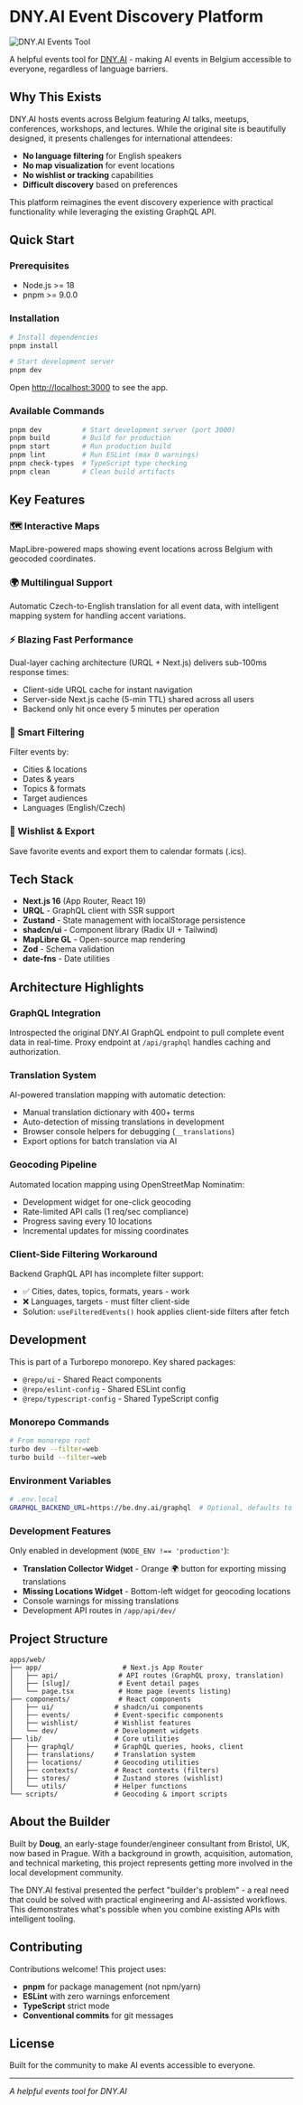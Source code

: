 # DNY.AI Event Discovery Platform

![DNY.AI Events Tool](./public/dny-map.png)

A helpful events tool for [DNY.AI](https://dny.ai) - making AI events in Belgium accessible to everyone, regardless of language barriers.

## Why This Exists

DNY.AI hosts events across Belgium featuring AI talks, meetups, conferences, workshops, and lectures. While the original site is beautifully designed, it presents challenges for international attendees:

- **No language filtering** for English speakers
- **No map visualization** for event locations
- **No wishlist or tracking** capabilities
- **Difficult discovery** based on preferences

This platform reimagines the event discovery experience with practical functionality while leveraging the existing GraphQL API.

## Quick Start

### Prerequisites

- Node.js >= 18
- pnpm >= 9.0.0

### Installation

```bash
# Install dependencies
pnpm install

# Start development server
pnpm dev
```

Open [http://localhost:3000](http://localhost:3000) to see the app.

### Available Commands

```bash
pnpm dev          # Start development server (port 3000)
pnpm build        # Build for production
pnpm start        # Run production build
pnpm lint         # Run ESLint (max 0 warnings)
pnpm check-types  # TypeScript type checking
pnpm clean        # Clean build artifacts
```

## Key Features

### 🗺️ Interactive Maps
MapLibre-powered maps showing event locations across Belgium with geocoded coordinates.

### 🌍 Multilingual Support
Automatic Czech-to-English translation for all event data, with intelligent mapping system for handling accent variations.

### ⚡ Blazing Fast Performance
Dual-layer caching architecture (URQL + Next.js) delivers sub-100ms response times:
- Client-side URQL cache for instant navigation
- Server-side Next.js cache (5-min TTL) shared across all users
- Backend only hit once every 5 minutes per operation

### 🎯 Smart Filtering
Filter events by:
- Cities & locations
- Dates & years
- Topics & formats
- Target audiences
- Languages (English/Czech)

### 💾 Wishlist & Export
Save favorite events and export them to calendar formats (.ics).

## Tech Stack

- **Next.js 16** (App Router, React 19)
- **URQL** - GraphQL client with SSR support
- **Zustand** - State management with localStorage persistence
- **shadcn/ui** - Component library (Radix UI + Tailwind)
- **MapLibre GL** - Open-source map rendering
- **Zod** - Schema validation
- **date-fns** - Date utilities

## Architecture Highlights

### GraphQL Integration
Introspected the original DNY.AI GraphQL endpoint to pull complete event data in real-time. Proxy endpoint at `/api/graphql` handles caching and authorization.

### Translation System
AI-powered translation mapping with automatic detection:
- Manual translation dictionary with 400+ terms
- Auto-detection of missing translations in development
- Browser console helpers for debugging (`__translations`)
- Export options for batch translation via AI

### Geocoding Pipeline
Automated location mapping using OpenStreetMap Nominatim:
- Development widget for one-click geocoding
- Rate-limited API calls (1 req/sec compliance)
- Progress saving every 10 locations
- Incremental updates for missing coordinates

### Client-Side Filtering Workaround
Backend GraphQL API has incomplete filter support:
- ✅ Cities, dates, topics, formats, years - work
- ❌ Languages, targets - must filter client-side
- Solution: `useFilteredEvents()` hook applies client-side filters after fetch

## Development

This is part of a Turborepo monorepo. Key shared packages:
- `@repo/ui` - Shared React components
- `@repo/eslint-config` - Shared ESLint config
- `@repo/typescript-config` - Shared TypeScript config

### Monorepo Commands

```bash
# From monorepo root
turbo dev --filter=web
turbo build --filter=web
```

### Environment Variables

```bash
# .env.local
GRAPHQL_BACKEND_URL=https://be.dny.ai/graphql  # Optional, defaults to this
```

### Development Features

Only enabled in development (`NODE_ENV !== 'production'`):
- **Translation Collector Widget** - Orange 🌍 button for exporting missing translations
- **Missing Locations Widget** - Bottom-left widget for geocoding locations
- Console warnings for missing translations
- Development API routes in `/app/api/dev/`

## Project Structure

```
apps/web/
├── app/                    # Next.js App Router
│   ├── api/               # API routes (GraphQL proxy, translation)
│   ├── [slug]/            # Event detail pages
│   └── page.tsx           # Home page (events listing)
├── components/            # React components
│   ├── ui/               # shadcn/ui components
│   ├── events/           # Event-specific components
│   ├── wishlist/         # Wishlist features
│   └── dev/              # Development widgets
├── lib/                  # Core utilities
│   ├── graphql/          # GraphQL queries, hooks, client
│   ├── translations/     # Translation system
│   ├── locations/        # Geocoding utilities
│   ├── contexts/         # React contexts (filters)
│   ├── stores/           # Zustand stores (wishlist)
│   └── utils/            # Helper functions
└── scripts/              # Geocoding & import scripts
```

## About the Builder

Built by **Doug**, an early-stage founder/engineer consultant from Bristol, UK, now based in Prague. With a background in growth, acquisition, automation, and technical marketing, this project represents getting more involved in the local development community.

The DNY.AI festival presented the perfect "builder's problem" - a real need that could be solved with practical engineering and AI-assisted workflows. This demonstrates what's possible when you combine existing APIs with intelligent tooling.

## Contributing

Contributions welcome! This project uses:
- **pnpm** for package management (not npm/yarn)
- **ESLint** with zero warnings enforcement
- **TypeScript** strict mode
- **Conventional commits** for git messages

## License

Built for the community to make AI events accessible to everyone.

---

*A helpful events tool for DNY.AI*
